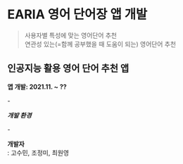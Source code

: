 # EARIA 영어 단어장 앱 개발
> 사용자별 특성에 맞는 영어단어 추천  
> 연관성 있는(=함께 공부했을 때 도움이 되는) 영어단어 추천  
  
## 인공지능 활용 영어 단어 추천 앱
**앱 개발: 2021.11. ~ ??**  
  
&#45;  
  
***개발 환경***
  
&#45;  
  
**개발자**  
: 고수민, 조정미, 최원영
